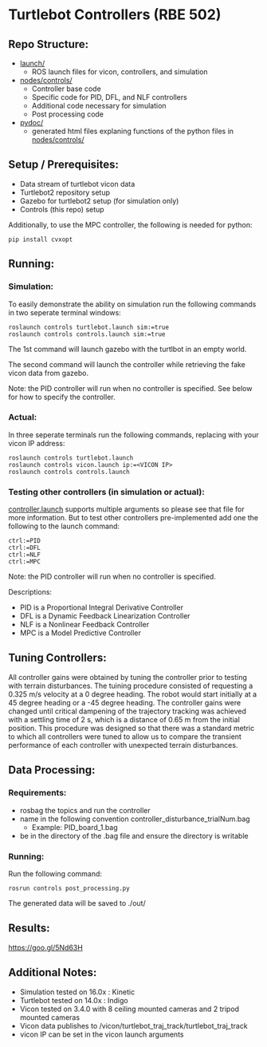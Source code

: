 # Turtlebot Controllers (RBE 502)

## Repo Structure:
 - [launch/](launch/)
 	- ROS launch files for vicon, controllers, and simulation
 - [nodes/controls/](nodes/controls/)
 	- Controller base code
 	- Specific code for PID, DFL, and NLF controllers
 	- Additional code necessary for simulation
 	- Post processing code
 - [pydoc/](pydoc/)
 	- generated html files explaning functions of the python files in [nodes/controls/](nodes/controls/)

## Setup / Prerequisites:
 - Data stream of turtlebot vicon data
 - Turtlebot2 repository setup
 - Gazebo for turtlebot2 setup (for simulation only)
 - Controls (this repo) setup


Additionally, to use the MPC controller, the following is needed for python:
```
pip install cvxopt
```

## Running:

### Simulation:
To easily demonstrate the ability on simulation run the following commands in two seperate terminal windows:

```
roslaunch controls turtlebot.launch sim:=true
roslaunch controls controls.launch sim:=true
```

The 1st command will launch gazebo with the turtlbot in an empty world.

The second command will launch the controller while retrieving the fake vicon data from gazebo.

Note: the PID controller will run when no controller is specified. See below for how to specify the controller.


### Actual:
In three seperate terminals run the following commands, replacing <VICON IP> with your vicon IP address:

```
roslaunch controls turtlebot.launch
roslaunch controls vicon.launch ip:=<VICON IP>
roslaunch controls controls.launch
```

### Testing other controllers (in simulation or actual):
[controller.launch](nodes/controls/controls.launch) supports multiple arguments so please see that file for more information. But to test other controllers pre-implemented add one the following to the launch command:
```
ctrl:=PID
ctrl:=DFL
ctrl:=NLF
ctrl:=MPC
```
Note: the PID controller will run when no controller is specified.

Descriptions:
- PID is a Proportional Integral Derivative Controller
- DFL is a Dynamic Feedback Linearization Controller
- NLF is a Nonlinear Feedback Controller
- MPC is a Model Predictive Controller

## Tuning Controllers:
All controller gains were obtained by tuning the controller prior to testing with terrain disturbances. The tuining procedure consisted of requesting a 0.325 m/s velocity at a 0 degree heading. The robot would start initially at a 45 degree heading or a -45 degree heading. The controller gains were changed until critical dampening of the trajectory tracking was achieved with a settling time of 2 s, which is a distance of 0.65 m from the initial position. This procedure was designed so that there was a standard metric to which all controllers were tuned to allow us to compare the transient performance of each controller with unexpected terrain disturbances.

## Data Processing:

### Requirements:
 - rosbag the topics and run the controller
 - name in the following convention controller_disturbance_trialNum.bag
 	- Example: PID_board_1.bag
 - be in the directory of the .bag file and ensure the directory is writable

### Running:
Run the following command:
```
rosrun controls post_processing.py
```

The generated data will be saved to ./out/

## Results:
https://goo.gl/5Nd63H

## Additional Notes:
 - Simulation tested on 16.0x : Kinetic
 - Turtlebot tested on 14.0x : Indigo
 - Vicon tested on 3.4.0 with 8 ceiling mounted cameras and 2 tripod mounted cameras
 - Vicon data publishes to /vicon/turtlebot_traj_track/turtlebot_traj_track
 - vicon IP can be set in the vicon launch arguments
